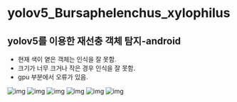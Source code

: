 # yolov5_Bursaphelenchus_xylophilus

## yolov5를 이용한 재선충 객체 탐지-android

- 현재 색이 옅은 객체는 인식을 잘 못함.
- 크기가 너무 크거나 작은 경우 인식을 잘 못함.
- gpu 부분에서 오류가 있음.

![img](assets/img00001.jpeg)
![img](assets/img00002.jpeg)
![img](assets/img00003.jpeg)
![img](assets/img00004.jpeg)
![img](assets/img00005.jpeg)
![img](assets/img00006.jpeg)
